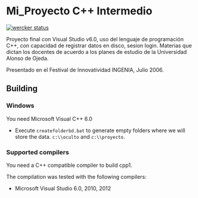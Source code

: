 # Mi_Proyecto C++ Intermedio

[![wercker status](https://app.wercker.com/status/fae5eb0b2b13be3b93f1ef5e526cf2f4/s "wercker status")](https://app.wercker.com/project/bykey/fae5eb0b2b13be3b93f1ef5e526cf2f4)

Proyecto final con Visual Studio v6.0, uso del lenguaje de programación C++, con capacidad de registrar datos en disco, sesion login. Materias que dictan los docentes de acuerdo a los planes de estudio de la Universidad Alonso de Ojeda.

Presentado en el Festival de Innovatividad INGENIA, Julio 2006.


Building
--------

### Windows

You need Microsoft Visual C++ 6.0

* Execute `createfolderbd.bat` to generate empty folders where we will store the data.
`c:\\oculto` and `c:\\proyecto`.

### Supported compilers

You need a C++ compatible compiler to build cpp1.

The compilation was tested with the following compilers:
* Microsoft Visual Studio 6.0, 2010, 2012
